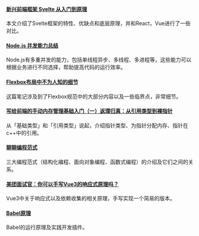 
#### [新兴前端框架 Svelte 从入门到原理](https://mp.weixin.qq.com/s/6MPG04HGo_S3SipPZ-Wmpg)
本文介绍了Svelte框架的特性、优缺点和底层原理，并和React，Vue进行了一些对比。

#### [Node.js 并发能力总结](https://mp.weixin.qq.com/s/cXwM_ENAjxvvwaBHEsuHbA)
Node.js有多重并发的能力，包括单线程异步、多线程、多进程等，这些能力可以根据业务进行不同选择，帮助提高代码的运行效率。

#### [Flexbox布局中不为人知的细节](https://mp.weixin.qq.com/s/KIqcUSxhCYEcfGVHPf5Gkg)
这篇笔记涉及到了Flexbox规范中的大部分内容以及一些临界点，非常细节。

#### [写给前端的手动内存管理基础入门（一）返璞归真：从引用类型到裸指针](https://juejin.cn/post/6938201650012094495)
从「基础类型」和「引用类型」说起，介绍指针类型、为指针分配内存、指针在c++中的引用。

#### [聊聊编程范式](https://mp.weixin.qq.com/s/bq9186CQXs8eu8ZsMEuDbA)
三大编程范式（结构化编程、面向对象编程、函数式编程）的介绍及它们之间的关系。

#### [美团面试官：你可以手写Vue3的响应式原理吗？](https://mp.weixin.qq.com/s/PYYeisLy0Ht5aSih51bc0A)
Vue3中关于响应式以及依赖收集的相关原理，手写实现一个简易的版本。

#### [Babel原理](https://mp.weixin.qq.com/s/kI9nm5_hpTvGHHE61fzHNQ)
Babel的运行原理及实践开发插件。

